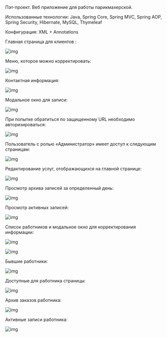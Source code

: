 Пэт-проект. Веб приложение для работы парикмахерской.

Использованные технологии: Java, Spring Core, Spring MVC, 
Spring AOP, Spring Security, Hibernate, MySQL, Thymeleaf

Конфигурация: XML + Annotations


Главная страница для клиентов :

![img](https://github.com/TSVlad/barber_boot/blob/master/images/1.png)

Меню, которое можно корректировать:

![img](https://github.com/TSVlad/barber_boot/blob/master/images/2.png)


Контактная информация:

![img](https://github.com/TSVlad/barber_boot/blob/master/images/3.png)


Модальное окно для записи:

![img](https://github.com/TSVlad/barber_boot/blob/master/images/4.png)


При попытке обратиться по защищенному URL необходимо
авторизироваться:

![img](https://github.com/TSVlad/barber_boot/blob/master/images/5.png)

Пользователь с ролью «Администратор» имеет доступ к следующим
страницам:

![img](https://github.com/TSVlad/barber_boot/blob/master/images/6.png)

Редактирование услуг, отображающихся на главной странице:

![img](https://github.com/TSVlad/barber_boot/blob/master/images/7.png)

Просмотр архива записей за определенный день:

![img](https://github.com/TSVlad/barber_boot/blob/master/images/8.png)

Просмотр активных записей:

![img](https://github.com/TSVlad/barber_boot/blob/master/images/14.png)

Список работников и модальное окно для корректирования информации:

![img](https://github.com/TSVlad/barber_boot/blob/master/images/10.png)

![img](https://github.com/TSVlad/barber_boot/blob/master/images/9.png)


Бывшие работники:

![img](https://github.com/TSVlad/barber_boot/blob/master/images/11.png)


Доступные для работника страницы:

![img](https://github.com/TSVlad/barber_boot/blob/master/images/12.png)

Архив заказов работника:

![img](https://github.com/TSVlad/barber_boot/blob/master/images/13.png)

Активные записи работника:

![img](https://github.com/TSVlad/barber_boot/blob/master/images/15.png)